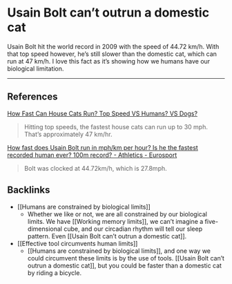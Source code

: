 # Usain Bolt can’t outrun a domestic cat
Usain Bolt hit the world record in 2009 with the speed of 44.72 km/h. With that top speed however, he’s still slower than the domestic cat, which can run at 47 km/h. I love this fact as it’s showing how we humans have our biological limitation.

- - -
## References
[How Fast Can House Cats Run? Top Speed VS Humans? VS Dogs?](https://kittyclysm.com/how-fast-can-cats-run/)
> Hitting top speeds, the fastest house cats can run up to 30 mph. That’s approximately 47 km/hr.

[How fast does Usain Bolt run in mph/km per hour? Is he the fastest recorded human ever? 100m record? - Athletics - Eurosport](https://www.eurosport.com/athletics/how-fast-does-usain-bolt-run-in-mph-km-per-hour-is-he-the-fastest-recorded-human-ever-100m-record_sto5988142/story.shtml)
> Bolt was clocked at 44.72km/h, which is 27.8mph.

## Backlinks
* [[Humans are constrained by biological limits]]
	* Whether we like or not, we are all constrained by our biological limits. We have [[Working memory limits]], we can’t imagine a five-dimensional cube, and our circadian rhythm will tell our sleep pattern. Even [[Usain Bolt can’t outrun a domestic cat]].
* [[Effective tool circumvents human limits]]
	* [[Humans are constrained by biological limits]], and one way we could circumvent these limits is by the use of tools. [[Usain Bolt can’t outrun a domestic cat]], but you could be faster than a domestic cat by riding a bicycle.

<!-- #evergreen -->

<!-- {BearID:879C24E1-0CDA-40B9-AA30-08E422C0F59C-1543-0000D5958FF060DC} -->
